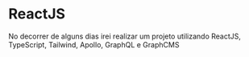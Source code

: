 # ReactJS

No decorrer de alguns dias irei realizar um projeto utilizando ReactJS, TypeScript, Tailwind, Apollo, GraphQL e GraphCMS

